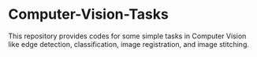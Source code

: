 # Computer-Vision-Tasks
This repository provides codes for some simple tasks in Computer Vision like edge detection, classification, image registration, and image stitching.
